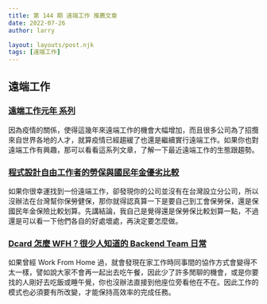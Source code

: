 ```yaml
---
title: 第 144 期 遠端工作 推薦文章
date: 2022-07-26
author: larry

layout: layouts/post.njk
tags: [遠端工作]
---
```


## 遠端工作

### [遠端工作元年 系列](https://ithelp.ithome.com.tw/articles/10237587)

因為疫情的關係，使得這幾年來遠端工作的機會大幅增加，而且很多公司為了招攬來自世界各地的人才，就算疫情已經趨緩了也還是繼續實行遠端工作。如果你也對遠端工作有興趣，那可以看看這系列文章，了解一下最近遠端工作的生態跟趨勢。

### [程式設計自由工作者的勞保與國民年金優劣比較](https://hi-upchen.medium.com/%E7%A8%8B%E5%BC%8F%E8%A8%AD%E8%A8%88%E8%87%AA%E7%94%B1%E5%B7%A5%E4%BD%9C%E8%80%85%E7%9A%84%E5%8B%9E%E4%BF%9D%E8%88%87%E5%9C%8B%E6%B0%91%E5%B9%B4%E9%87%91%E5%84%AA%E5%8A%A3%E6%AF%94%E8%BC%83-eaf22e2512b3)

如果你很幸運找到一份遠端工作，卻發現你的公司並沒有在台灣設立分公司，所以沒辦法在台灣幫你保勞健保，那你就得認真算一下是要自己到工會保勞保，還是保國民年金保險比較划算。先講結論，我自己是覺得還是保勞保比較划算一點，不過還是可以看一下他們各自的好處壞處，再決定要怎麼做。

### [Dcard 怎麼 WFH？很少人知道的 Backend Team 日常](https://medium.com/dcardlab/dcard-%E6%80%8E%E9%BA%BC-wfh-%E5%BE%88%E5%B0%91%E4%BA%BA%E7%9F%A5%E9%81%93%E7%9A%84-backend-team-%E6%97%A5%E5%B8%B8-53770dcdbe42)

如果曾經 Work From Home 過，就會發現在家工作時同事間的協作方式會變得不太一樣，譬如說大家不會再一起出去吃午餐，因此少了許多閒聊的機會，或是你要找的人剛好去吃飯或睡午覺，你也沒辦法直接到他座位旁看他在不在。因此工作的模式也必須要有所改變，才能保持高效率的完成任務。
